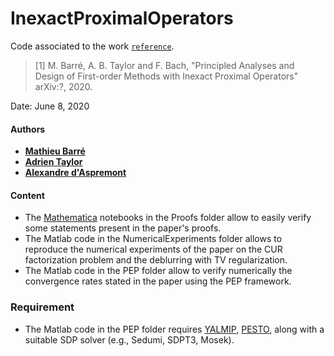# InexactProximalOperators

Code associated to the work [`reference`](https://arxiv.org/abs/?).

> [1] M. Barré, A. B. Taylor and F. Bach, "Principled Analyses and Design of First-order Methods with Inexact Proximal Operators" arXiv:?, 2020.

Date:    June 8, 2020

#### Authors

- [**Mathieu Barré**](https://github.com/mathbarre/)
- [**Adrien Taylor**](https://www.di.ens.fr/~ataylor/)
- [**Alexandre d'Aspremont**](https://www.di.ens.fr/~aspremon/)

#### Content
- The [Mathematica](https://www.wolfram.com/mathematica/) notebooks in the Proofs folder allow to easily verify some statements present in the paper's proofs.
- The Matlab code in the NumericalExperiments folder allows to reproduce the numerical experiments of the paper on the CUR factorization problem and the deblurring with TV regularization.
- The Matlab code in the PEP folder allow to verify numerically the convergence rates stated in the paper using the PEP framework.

### Requirement

- The Matlab code in the PEP folder requires [YALMIP](https://yalmip.github.io/), [PESTO](https://github.com/AdrienTaylor/Performance-Estimation-Toolbox), along with a suitable SDP solver (e.g., Sedumi, SDPT3, Mosek).